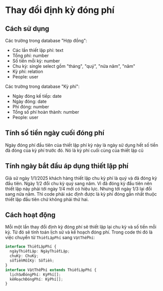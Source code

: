 # Thay đổi định kỳ đóng phí

## Cách sử dụng

Các trường trong database "Hợp đồng":

- Các lần thiết lập phí: text
- Tổng phí: number
- Số tiền mỗi kỳ: number
- Chu kỳ: single select gồm "tháng", "quý", "nửa năm", "năm"
- Kỳ phí: relation
- People: user

Các trường trong database "Kỳ phí":

- Ngày đóng kế tiếp: date
- Ngày đóng: date
- Phí đóng: number
- Tổng số phí hoàn thành: number
- People: user

## Tính số tiền ngày cuối đóng phí

Ngày đóng phí đầu tiên của thiết lập phí kỳ này là ngày sử dụng hết số tiền đã đóng của kỳ phí trước đó. Nó là kỳ phí cuối cùng của thiết lập cũ

## Tính ngày bắt đầu áp dụng thiết lập phí

Giả sử ngày 1/1/2025 khách hàng thiết lập chu kỳ phí là quý và đã đóng kỳ đầu tiên. Ngày 1/2 đổi chu kỳ quý sang năm. Vì đã đóng kỳ đầu tiên nên thiết lập này phải tới ngày 1/4 mới có hiệu lực. Nhưng tới ngày 1/3 lại đổi sang nửa năm. Thì code phải xác định được là kỳ phí đóng gần nhất thuộc thiết lập đầu tiên chứ không phải thứ hai.

## Cách hoạt động

Mỗi một lần thay đổi định kỳ đóng phí sẽ thiết lập lại chu kỳ và số tiền mỗi kỳ. Từ đó sẽ tính toán lịch sử và kế hoạch đóng phí. Trong code thì đó là việc chuyển từ `ThiếtLậpPhí` sang `VậtThểPhí`:

```ts
interface ThiếtLậpPhí {
  ngàyThiếtLập: NgàyThiếtLập;
  chuKỳ: ChuKỳ;
  sốTiềnMỗiKỳ: SốTiền;
}
interface VậtThểPhí extends ThiếtLậpPhí {
  lịchSửĐóngPhí: KỳPhí[];
  kếHoạchĐóngPhí: KỳPhí[];
}
```
